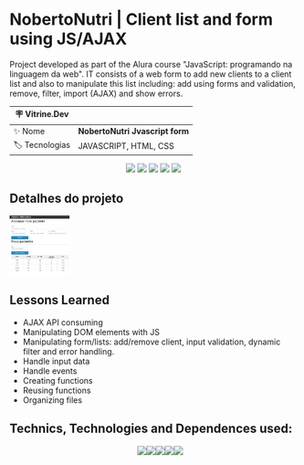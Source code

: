 # NobertoNutri | Client list and form using JS/AJAX

Project developed as part of the Alura course "JavaScript: programando na linguagem da web". IT consists of a web form to add new clients to a client list and also to manipulate this list including: add using forms and validation, remove, filter, import (AJAX) and show errors.

| :placard: Vitrine.Dev |     |
| -------------  | --- |
| :sparkles: Nome        | **NobertoNutri Jvascript form**
| :label: Tecnologias | JAVASCRIPT, HTML, CSS

<p align="center">
<img src='https://img.shields.io/github/last-commit/NobertoFerreiraFilho/Noberto-nutri-form-ajax?style=plastic'>
<img src='https://img.shields.io/static/v1?label=Status&message=Done&color=brightgreen'>
<img src='https://img.shields.io/github/stars/NobertoFerreiraFilho/Noberto-nutri-form-ajax'>
<img src='https://img.shields.io/github/forks/NobertoFerreiraFilho/Noberto-nutri-form-ajax'>
<img src='https://img.shields.io/github/issues/NobertoFerreiraFilho/Noberto-nutri-form-ajax'>
</p>

<!-- ![gif of the project]() -->

## Detalhes do projeto

<!-- Inserir imagem com a #vitrinedev ao final do link -->

<img src='https://github.com/NobertoFerreiraFilho/Noberto-nutri-form-ajax/blob/main/img/form.png#vitrinedev' width=105/>

## Lessons Learned

<ul>
  <li>AJAX API consuming</li>
  <li>Manipulating DOM elements with JS</li>
  <li>Manipulating form/lists: add/remove client, input validation, dynamic filter and error handling.</li>
  <li>Handle input data</li>
  <li>Handle events</li>
  <li>Creating functions</li>
  <li>Reusing functions</li>
  <li>Organizing files</li>
</ul>
 
## Technics, Technologies and Dependences used:

<ul style='display:flex; flex-wrap: wrap; justify-content:center;'>
<il>
<img src='https://img.shields.io/badge/Javascript-black?logo=Javascript'/>
</il>
<il>
<img src='https://img.shields.io/badge/CSS3-black?logo=CSS3'/>
</il>
<il>
<img src='https://img.shields.io/badge/HTML5-black?logo=HTML5'/>
</il>
<il>
<img src='https://img.shields.io/badge/Git-black?logo=git'/>
</il>
<il>
<img src='https://img.shields.io/badge/VSCode-black?logo=visual-studio-code'/>
</il>
</ul>
